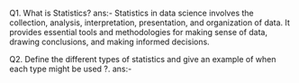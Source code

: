 Q1. What is Statistics?
ans:- 
    Statistics in data science involves the collection, analysis, interpretation, presentation, and organization of data.
    It provides essential tools and methodologies for making sense of data, drawing conclusions, and making informed decisions.

Q2. Define the different types of statistics and give an example of when each type might be used ?.
ans:- 